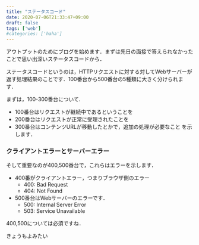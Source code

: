 ```yaml
---
title: "ステータスコード"
date: 2020-07-06T21:33:47+09:00
draft: false
tags: ['web']
#categories: ['haha']
---
```


アウトプットのためにブログを始めます．まずは先日の面接で答えられなかったことで思い出深いステータスコードから．

ステータスコードというのは，HTTPリクエストに対する対してWebサーバーが返す処理結果のことです．100番台から500番台の5種類に大きく分けられます．

まずは，100-300番台について．
- 100番台はリクエストが継続中であるということを
- 200番台はリクエストが正常に受理されたことを
- 300番台はコンテンツURLが移動したとかで，追加の処理が必要なこと
を示します．

### クライアントエラーとサーバーエラー
そして重要なのが400,500番台で，これらはエラーを示します．
- 400番がクライアントエラー，つまりブラウザ側のエラー
  - 400: Bad Request
  - 404: Not Found
- 500番台はWebサーバーのエラーです．
  - 500: Internal Server Error
  - 503: Service Unavailable

400,500については必須ですね．

きょうもよみたい

<script data-ad-client="ca-pub-2296667233758798" async src="https://pagead2.googlesyndication.com/pagead/js/adsbygoogle.js"></script>